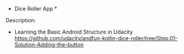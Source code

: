 * Dice Roller App *

Description:

- Learning the Basic Android Structure in Udacity
  https://github.com/udacity/andfun-kotlin-dice-roller/tree/Step.01-Solution-Adding-the-button
